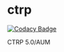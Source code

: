 # ctrp

[![Codacy Badge](https://api.codacy.com/project/badge/Grade/bb997438efcd4740ac6cf6b06d624358)](https://www.codacy.com/app/FNLCR/ctrp_2?utm_source=github.com&utm_medium=referral&utm_content=hannamark/ctrp&utm_campaign=badger)

CTRP 5.0/AUM
